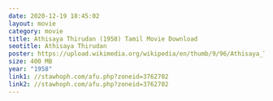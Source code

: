 ```yaml
---
date: 2020-12-19 18:45:02
layout: movie
category: movie
title: Athisaya Thirudan (1958) Tamil Movie Download
seotitle: Athisaya Thirudan
poster: https://upload.wikimedia.org/wikipedia/en/thumb/9/96/Athisaya_Thirudan.jpg/220px-Athisaya_Thirudan.jpg
size: 400 MB
year: "1958"
link1: //stawhoph.com/afu.php?zoneid=3762702
link2: //stawhoph.com/afu.php?zoneid=3762702
---
```

